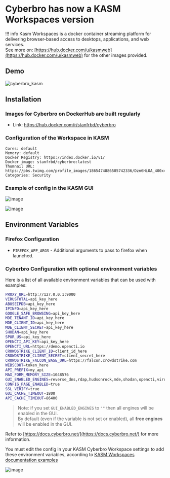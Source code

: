 # Cyberbro has now a KASM Workspaces version

!!! info
    Kasm Workspaces is a docker container streaming platform for delivering browser-based access to desktops, applications, and web services.  
    See more on: [https://hub.docker.com/u/kasmweb](https://hub.docker.com/u/kasmweb) for the other images provided.

## Demo

![cyberbro_kasm](https://github.com/user-attachments/assets/c07cf40f-2018-455c-9f37-1c96832e9924)

## Installation

### Images for Cyberbro on DockerHub are built regularly

* Link: https://hub.docker.com/r/stanfrbd/cyberbro

### Configuration of the Workspace in KASM

```
Cores: default
Memory: default
Docker Registry: https://index.docker.io/v1/
Docker image: stanfrbd/cyberbro:latest
Thumnail URL: https://pbs.twimg.com/profile_images/1865474886505742336/Dzn6HiOA_400x400.jpg
Categories: Security
```

### Example of config in the KASM GUI

![image](https://github.com/user-attachments/assets/ae362f5e-c96b-4677-a1c0-4cadfb5b5148)

![image](https://github.com/user-attachments/assets/f6ffb648-e161-4c59-9359-51183b0b0ca0)

## Environment Variables

### Firefox Configuration

* `FIREFOX_APP_ARGS` - Additional arguments to pass to firefox when launched.

### Cyberbro Configuration with optional environment variables

Here is a list of all available environment variables that can be used with examples:

```bash
PROXY_URL=http://127.0.0.1:9000
VIRUSTOTAL=api_key_here
ABUSEIPDB=api_key_here
IPINFO=api_key_here
GOOGLE_SAFE_BROWSING=api_key_here
MDE_TENANT_ID=api_key_here
MDE_CLIENT_ID=api_key_here
MDE_CLIENT_SECRET=api_key_here
SHODAN=api_key_here
SPUR_US=api_key_here
OPENCTI_API_KEY=api_key_here
OPENCTI_URL=https://demo.opencti.io
CROWDSTRIKE_CLIENT_ID=client_id_here
CROWDSTRIKE_CLIENT_SECRET=client_secret_here
CROWDSTRIKE_FALCON_BASE_URL=https://falcon.crowdstrike.com
WEBSCOUT=token_here
API_PREFIX=my_api
MAX_FORM_MEMORY_SIZE=1048576
GUI_ENABLED_ENGINES=reverse_dns,rdap,hudsonrock,mde,shodan,opencti,virustotal
CONFIG_PAGE_ENABLED=true
SSL_VERIFY=true
GUI_CACHE_TIMEOUT=1800
API_CACHE_TIMEOUT=86400
```

> Note: if you set `GUI_ENABLED_ENGINES` to `""` then all engines will be enabled in the GUI.  
> By default (even if the variable is not set or enabled), all **free engines** will be enabled in the GUI.

Refer to [https://docs.cyberbro.net/](https://docs.cyberbro.net/) for more information.

You must edit the config in your KASM Cyberbro Workspace settings to add these environment variables, according to [KASM Workspaces documentation examples](https://kasmweb.com/docs/latest/guide/workspaces.html#examples)

![image](https://github.com/user-attachments/assets/33125248-31e8-4315-a772-e0546a8be659)

